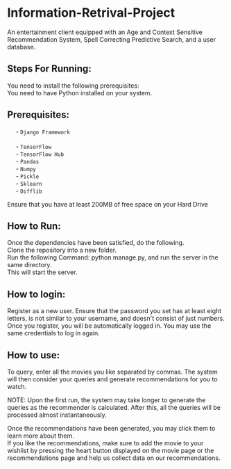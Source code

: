 # Information-Retrival-Project
An entertainment client equipped with an Age and Context Sensitive Recommendation System, Spell Correcting Predictive Search, and a user database.

## Steps For Running:
You need to install the following prerequisites: <br>
You need to have Python installed on your system.

## Prerequisites:
&nbsp;&nbsp;&nbsp;&nbsp; - `Django Framework`<br> <br>
&nbsp;&nbsp;&nbsp;&nbsp; - `TensorFlow`<br>
&nbsp;&nbsp;&nbsp;&nbsp; - `TensorFlow Hub`<br>
&nbsp;&nbsp;&nbsp;&nbsp; - `Pandas`<br>
&nbsp;&nbsp;&nbsp;&nbsp; - `Numpy`<br>
&nbsp;&nbsp;&nbsp;&nbsp; - `Pickle`<br>
&nbsp;&nbsp;&nbsp;&nbsp; - `Sklearn`<br>
&nbsp;&nbsp;&nbsp;&nbsp; - `Difflib`<br>

Ensure that you have at least 200MB of free space on your Hard Drive <br>

## How to Run:
Once the dependencies have been satisfied, do the following. <br>
Clone the repository into a new folder. <br>
Run the following Command: python manage.py, and run the server in the same directory. <br>
This will start the server. <br>

## How to login:
Register as a new user. Ensure that the password you set has at least eight letters, is not similar to your username, and doesn't consist of just numbers. <br>
Once you register, you will be automatically logged in. You may use the same credentials to log in again. <br>

## How to use:
To query, enter all the movies you like separated by commas. The system will then consider your queries and generate recommendations for you to watch. <br>

NOTE: Upon the first run, the system may take longer to generate the queries as the recommender is calculated. After this, all the queries will be processed almost instantaneously. <br>

Once the recommendations have been generated, you may click them to learn more about them. <br>
If you like the recommendations, make sure to add the movie to your wishlist by pressing the heart button displayed on the movie page or the recommendations page and help us collect data on our recommendations. <br>

